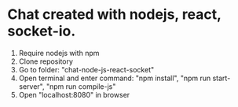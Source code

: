 # Chat created with nodejs, react, socket-io.

  1. Require nodejs with npm
  2. Clone repository
  3. Go to folder: "chat-node-js-react-socket"
  4. Open terminal and enter command: "npm install", "npm run start-server", "npm run compile-js"
  5. Open "localhost:8080" in browser
